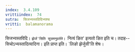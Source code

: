 ```yaml
---
index:  3.4.109
vrittiindex:  74
sutra:  सिजभ्यस्तविदिभ्यश्च
vritti:  balamanorama 
---
```


सिजभ्यस्तविदि। `झेर्ज'सिति सूत्रमनुवर्तते। `नित्यं ङित' इत्यतो ङित इति च। तदाह--सिचोऽभ्यस्तादित्यादिना। इति प्राप्त इति। `लिङो झेर्जुसी'ति शेषः। 

